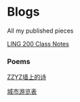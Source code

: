 # Blogs
All my published pieces

[LING 200 Class Notes](https://craftblogs.alanvanderboom.com/H8NnN2rfGMe7AK)

### Poems
[ZZYZ墙上的诗](https://craftblogs.alanvanderboom.com/elllsT6T8W7RFj)

[城市游览表](https://craftblogs.alanvanderboom.com/PkY7dy4lVugHu6)